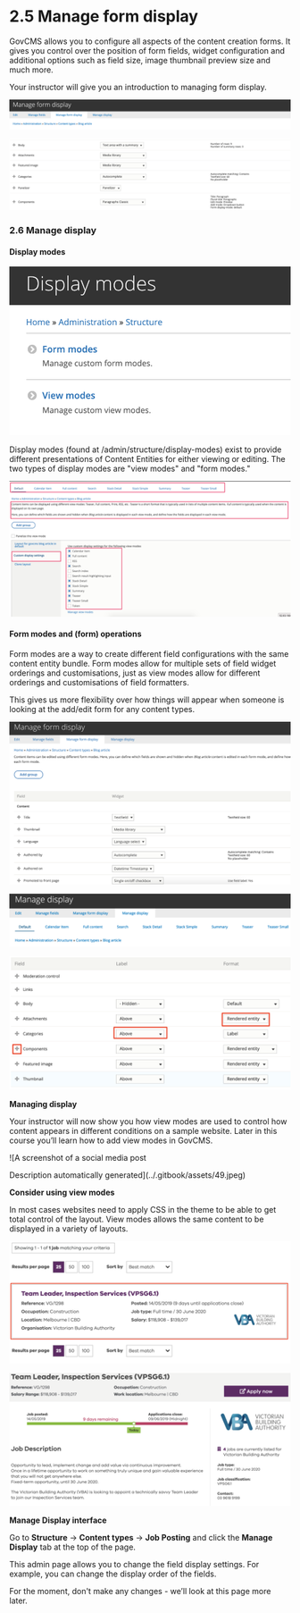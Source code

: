 # 2.5 Manage form display

GovCMS allows you to configure all aspects of the content creation forms. It gives you control over the position of form fields, widget configuration and additional options such as field size, image thumbnail preview size and much more.

Your instructor will give you an introduction to managing form display.

![](../.gitbook/assets/42%20%281%29.png)

![](../.gitbook/assets/43.png)

### 2.6 Manage display

#### Display modes

![](../.gitbook/assets/44%20%281%29.png)

Display modes \(found at /admin/structure/display-modes\) exist to provide different presentations of Content Entities for either viewing or editing. The two types of display modes are "view modes" and "form modes."

![](../.gitbook/assets/45%20%281%29.png)

#### Form modes and \(form\) operations

Form modes are a way to create different field configurations with the same content entity bundle. Form modes allow for multiple sets of field widget orderings and customisations, just as view modes allow for different orderings and customisations of field formatters.

This gives us more flexibility over how things will appear when someone is looking at the add/edit form for any content types.

![](../.gitbook/assets/46%20%282%29.png)

![](../.gitbook/assets/47%20%282%29.png)

![](../.gitbook/assets/48%20%281%29.png)

**Managing display**

Your instructor will now show you how view modes are used to control how content appears in different conditions on a sample website. Later in this course you’ll learn how to add view modes in GovCMS.

![A screenshot of a social media post

Description automatically generated](../.gitbook/assets/49.jpeg)

**Consider using view modes**

In most cases websites need to apply CSS in the theme to be able to get total control of the layout. View modes allows the same content to be displayed in a variety of layouts.

![](../.gitbook/assets/50%20%281%29.png)

![](../.gitbook/assets/51%20%281%29.png)

**Manage Display interface**

Go to **Structure** → **Content types** → **Job Posting** and click the **Manage Display** tab at the top of the page.

This admin page allows you to change the field display settings. For example, you can change the display order of the fields.

For the moment, don't make any changes - we’ll look at this page more later.


